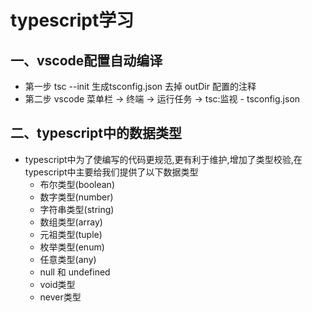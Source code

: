 # typescript学习

## 一、vscode配置自动编译
* 第一步 tsc --init 生成tsconfig.json  去掉 outDir 配置的注释
* 第二步 vscode 菜单栏 -> 终端 -> 运行任务 -> tsc:监视 - tsconfig.json

## 二、typescript中的数据类型
* typescript中为了使编写的代码更规范,更有利于维护,增加了类型校验,在typescript中主要给我们提供了以下数据类型
    * 布尔类型(boolean)
    * 数字类型(number)
    * 字符串类型(string)
    * 数组类型(array)
    * 元祖类型(tuple)
    * 枚举类型(enum)
    * 任意类型(any)
    * null 和 undefined
    * void类型
    * never类型